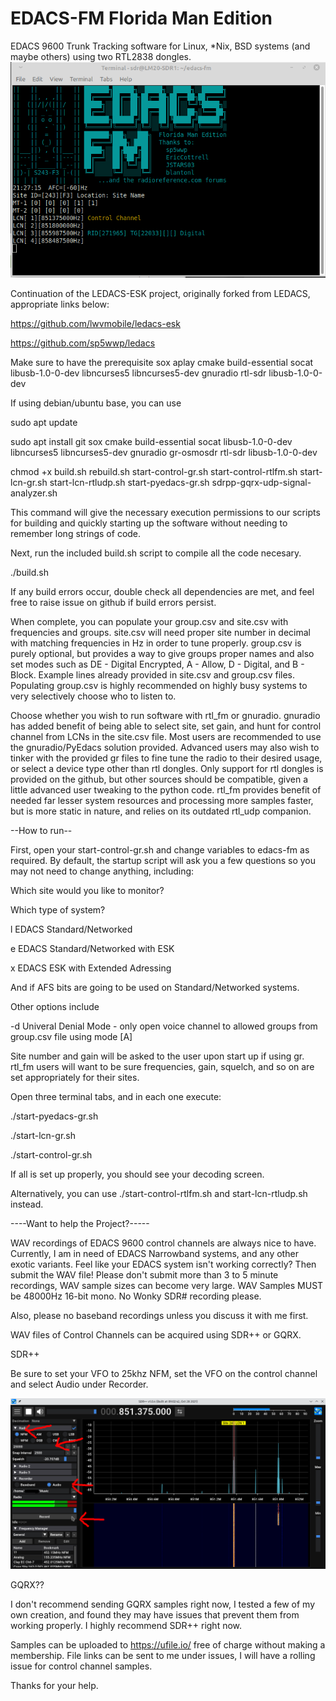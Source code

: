 # EDACS-FM Florida Man Edition
EDACS 9600 Trunk Tracking software for Linux, *Nix, BSD systems (and maybe others) using two RTL2838 dongles.
![alt text](https://raw.githubusercontent.com/lwvmobile/edacs-fm/main/screenshot.png)

Continuation of the LEDACS-ESK project, originally forked from LEDACS, appropriate links below:

https://github.com/lwvmobile/ledacs-esk

https://github.com/sp5wwp/ledacs

Make sure to have the prerequisite sox aplay cmake build-essential socat libusb-1.0-0-dev libncurses5 libncurses5-dev gnuradio rtl-sdr libusb-1.0-0-dev

If using debian/ubuntu base, you can use

sudo apt update

sudo apt install git sox cmake build-essential socat libusb-1.0-0-dev libncurses5 libncurses5-dev gnuradio gr-osmosdr rtl-sdr libusb-1.0-0-dev

chmod +x build.sh rebuild.sh start-control-gr.sh start-control-rtlfm.sh start-lcn-gr.sh start-lcn-rtludp.sh start-pyedacs-gr.sh sdrpp-gqrx-udp-signal-analyzer.sh

This command will give the necessary execution permissions to our scripts for
building and quickly starting up the software without needing to remember
long strings of code.

Next, run the included build.sh script to compile all the code necesary.

./build.sh

If any build errors occur, double check all dependencies are met, and feel free to raise issue on github if build errors persist.

When complete, you can populate your group.csv and site.csv with frequencies and groups. site.csv will need proper site number in decimal with matching frequencies in Hz in order to tune properly. group.csv is purely optional, but provides a way to give groups proper names and also set modes such as DE - Digital Encrypted, A - Allow, D - Digital, and B - Block. Example lines already provided in site.csv and group.csv files. Populating group.csv is highly recommended on highly busy systems to very selectively choose who to listen to.

Choose whether you wish to run software with rtl_fm or gnuradio. gnuradio has added benefit of being able to select site, set gain, and hunt for control channel from LCNs in the site.csv file. Most users are recommended to use the gnuradio/PyEdacs solution provided. Advanced users may also wish to tinker with the provided gr files to fine tune the radio to their desired usage, or select a device type other than rtl dongles. Only support for rtl dongles is provided on the github, but other sources should be compatible, given a little advanced user tweaking to the python code. rtl_fm provides benefit of needed far lesser system resources and processing more samples faster, but is more static in nature, and relies on its outdated rtl_udp companion.

--How to run--

First, open your start-control-gr.sh and change variables to edacs-fm as required. By default, the startup script will ask you a few questions so you may not need to change anything, including:

Which site would you like to monitor?

Which type of system?

l EDACS Standard/Networked

e EDACS Standard/Networked with ESK

x EDACS ESK with Extended Adressing

And if AFS bits are going to be used on Standard/Networked systems.

Other options include

-d Univeral Denial Mode - only open voice channel to allowed groups from group.csv file using mode [A]


Site number and gain will be asked to the user upon start up if using gr. rtl_fm users will want to be sure frequencies, gain, squelch, and so on are set appropriately for their sites.

Open three terminal tabs, and in each one execute:

./start-pyedacs-gr.sh

./start-lcn-gr.sh

./start-control-gr.sh

If all is set up properly, you should see your decoding screen. 

Alternatively, you can use ./start-control-rtlfm.sh and start-lcn-rtludp.sh instead.

----Want to help the Project?-----

WAV recordings of EDACS 9600 control channels are always nice to have. 
Currently, I am in need of EDACS Narrowband systems, and any other exotic variants.
Feel like your EDACS system isn't working correctly? Then submit the WAV file!
Please don't submit more than 3 to 5 minute recordings, WAV sample sizes can become very large.
WAV Samples MUST be 48000Hz 16-bit mono. No Wonky SDR# recording please.

Also, please no baseband recordings unless you discuss it with me first.

WAV files of Control Channels can be acquired using SDR++ or GQRX.

SDR++

Be sure to set your VFO to 25khz NFM, set the VFO on the control channel and select Audio under Recorder.

![alt text](https://raw.githubusercontent.com/lwvmobile/edacs-fm/main/sdrpp-help.png)

GQRX??

I don't recommend sending GQRX samples right now, I tested a few of my own creation, and found they may have issues that prevent them from working properly. I highly recommend SDR++ right now.

Samples can be uploaded to https://ufile.io/ free of charge without making a membership. File links can be sent to me under issues, I will have a rolling issue for control channel samples.

Thanks for your help.


